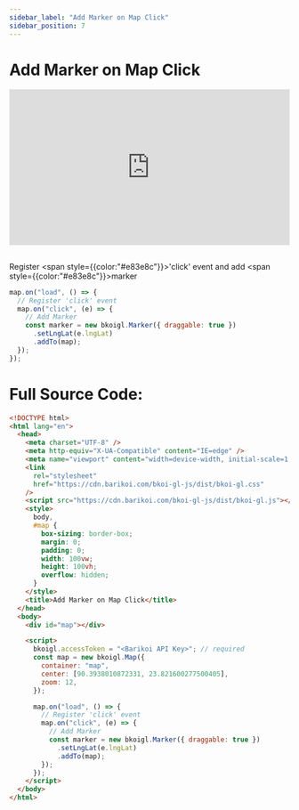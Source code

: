 ```yaml
---
sidebar_label: "Add Marker on Map Click"
sidebar_position: 7
---
```


<head>
  <title>Barikoi Documentation</title>
</head>

# Add Marker on Map Click

<iframe src="http://barikoi.com:8080/add-marker-on-click" width="100%" height="280px" frameborder="0" style={{border:"1px solid black"}} allowfullscreen></iframe>

##

Register <span style={{color:"#e83e8c"}}>'click'</span> event and add <span style={{color:"#e83e8c"}}>marker</span>

```js
map.on("load", () => {
  // Register 'click' event
  map.on("click", (e) => {
    // Add Marker
    const marker = new bkoigl.Marker({ draggable: true })
      .setLngLat(e.lngLat)
      .addTo(map);
  });
});
```

# Full Source Code:

```html
<!DOCTYPE html>
<html lang="en">
  <head>
    <meta charset="UTF-8" />
    <meta http-equiv="X-UA-Compatible" content="IE=edge" />
    <meta name="viewport" content="width=device-width, initial-scale=1.0" />
    <link
      rel="stylesheet"
      href="https://cdn.barikoi.com/bkoi-gl-js/dist/bkoi-gl.css"
    />
    <script src="https://cdn.barikoi.com/bkoi-gl-js/dist/bkoi-gl.js"></script>
    <style>
      body,
      #map {
        box-sizing: border-box;
        margin: 0;
        padding: 0;
        width: 100vw;
        height: 100vh;
        overflow: hidden;
      }
    </style>
    <title>Add Marker on Map Click</title>
  </head>
  <body>
    <div id="map"></div>

    <script>
      bkoigl.accessToken = "<Barikoi API Key>"; // required
      const map = new bkoigl.Map({
        container: "map",
        center: [90.3938010872331, 23.821600277500405],
        zoom: 12,
      });

      map.on("load", () => {
        // Register 'click' event
        map.on("click", (e) => {
          // Add Marker
          const marker = new bkoigl.Marker({ draggable: true })
            .setLngLat(e.lngLat)
            .addTo(map);
        });
      });
    </script>
  </body>
</html>
```
